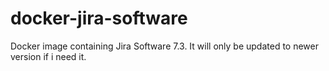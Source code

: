 # docker-jira-software
Docker image containing Jira Software 7.3. It will only be updated to newer version if i need it.
